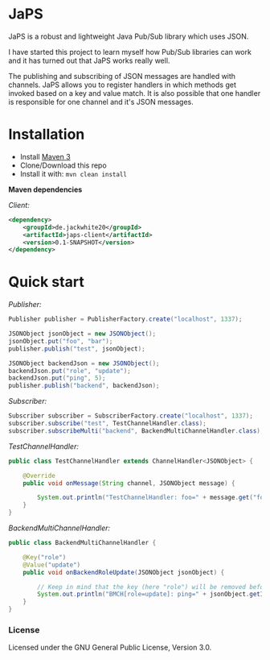 # JaPS
JaPS is a robust and lightweight Java Pub/Sub library which uses JSON.

I have started this project to learn myself how Pub/Sub libraries can work and it has turned out that JaPS works really well.

The publishing and subscribing of JSON messages are handled with channels. 
JaPS allows you to register handlers in which methods get invoked based on a key and value match. 
It is also possible that one handler is responsible for one channel and it's JSON messages.

# Installation

- Install [Maven 3](http://maven.apache.org/download.cgi)
- Clone/Download this repo
- Install it with: ```mvn clean install```

**Maven dependencies**

_Client:_
```xml
<dependency>
    <groupId>de.jackwhite20</groupId>
    <artifactId>japs-client</artifactId>
    <version>0.1-SNAPSHOT</version>
</dependency>
```

# Quick start

_Publisher:_
```java
Publisher publisher = PublisherFactory.create("localhost", 1337);

JSONObject jsonObject = new JSONObject();
jsonObject.put("foo", "bar");
publisher.publish("test", jsonObject);

JSONObject backendJson = new JSONObject();
backendJson.put("role", "update");
backendJson.put("ping", 5);
publisher.publish("backend", backendJson);
```

_Subscriber:_
```java
Subscriber subscriber = SubscriberFactory.create("localhost", 1337);
subscriber.subscribe("test", TestChannelHandler.class);
subscriber.subscribeMulti("backend", BackendMultiChannelHandler.class);
```

_TestChannelHandler:_
```java
public class TestChannelHandler extends ChannelHandler<JSONObject> {

    @Override
    public void onMessage(String channel, JSONObject message) {

        System.out.println("TestChannelHandler: foo=" + message.get("foo"));
    }
}
```

_BackendMultiChannelHandler:_
```java
public class BackendMultiChannelHandler {

    @Key("role")
    @Value("update")
    public void onBackendRoleUpdate(JSONObject jsonObject) {

		// Keep in mind that the key (here "role") will be removed before invocation
        System.out.println("BMCH[role=update]: ping=" + jsonObject.getInt("ping"));
    }
}
```

### License

Licensed under the GNU General Public License, Version 3.0.
